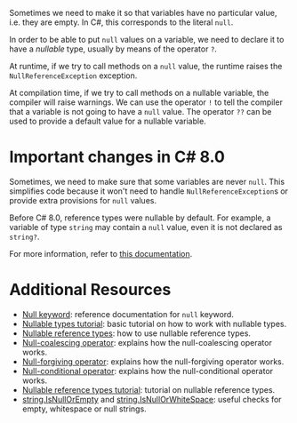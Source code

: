 
Sometimes we need to make it so that variables have no particular
value, i.e. they are empty.  In C#, this corresponds to the literal
`null`.

In order to be able to put `null` values on a variable, we need to
declare it to have a *nullable* type, usually by means of the operator
`?`.

At runtime, if we try to call methods on a `null` value, the runtime
raises the `NullReferenceException` exception.

At compilation time, if we try to call methods on a nullable variable,
the compiler will raise warnings. We can use the operator `!` to tell
the compiler that a variable is not going to have a `null` value. The
operator `??` can be used to provide a default value for a nullable
variable.

# Important changes in C# 8.0

Sometimes, we need to make sure that some variables are never
`null`. This simplifies code because it won't need to handle
`NullReferenceException`s or provide extra provisions for `null`
values.

Before C# 8.0, reference types were nullable by default. For example,
a variable of type `string` may contain a `null` value, even it is not
declared as `string?`.

For more information, refer to [this
documentation][nullable-csharp-8].

# Additional Resources

- [Null keyword][null-keyword]: reference documentation for `null`
  keyword.
- [Nullable types tutorial][nullable-types-tutorial]: basic tutorial on how to work with nullable types.
- [Nullable reference types][nullable-reference-types]: how to use nullable reference types.
- [Null-coalescing operator][null-coalescing-operator]: explains how the null-coalescing operator works.
- [Null-forgiving operator][null-forgiving-operator]: explains how the null-forgiving operator works.
- [Null-conditional operator][null-conditional-operator]: explains how the null-conditional operator works.
- [Nullable reference types tutorial][nullable-reference-types-tutorial]: tutorial on nullable reference types.
- [string.IsNullOrEmpty][isnull-or-empty] and [string.IsNullOrWhiteSpace][isnull-or-whitespace]: useful checks for empty, whitespace or null strings.

[null-keyword]: https://docs.microsoft.com/en-us/dotnet/csharp/language-reference/keywords/null
[nullable-types-tutorial]: https://csharp.net-tutorials.com/data-types/nullable-types/
[null-coalescing-operator]: https://docs.microsoft.com/en-us/dotnet/csharp/language-reference/operators/null-coalescing-operator
[null-forgiving-operator]: https://docs.microsoft.com/en-us/dotnet/csharp/language-reference/operators/null-forgiving
[null-conditional-operator]: https://docs.microsoft.com/en-us/dotnet/csharp/language-reference/operators/conditional-operator
[nullable-reference-types]: https://docs.microsoft.com/en-us/dotnet/csharp/nullable-references
[nullable-reference-types-tutorial]: https://docs.microsoft.com/en-us/archive/msdn-magazine/2018/february/essential-net-csharp-8-0-and-nullable-reference-types
[isnull-or-empty]: https://docs.microsoft.com/en-Us/dotnet/api/system.string.isnullorempty
[isnull-or-whitespace]: https://docs.microsoft.com/en-Us/dotnet/api/system.string.isnullorwhitespace
[nullable-csharp-8]: https://docs.microsoft.com/en-us/dotnet/csharp/nullable-references
